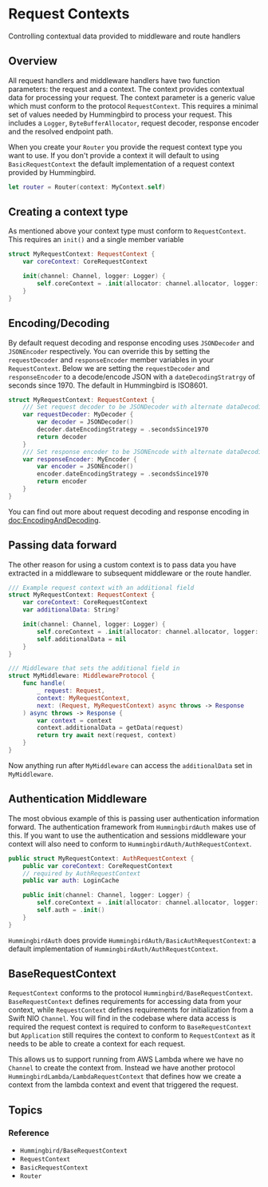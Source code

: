 # Request Contexts

Controlling contextual data provided to middleware and route handlers

## Overview

All request handlers and middleware handlers have two function parameters: the request and a context. The context provides contextual data for processing your request. The context parameter is a generic value which must conform to the protocol ``RequestContext``. This requires a minimal set of values needed by Hummingbird to process your request. This includes a `Logger`, `ByteBufferAllocator`, request decoder, response encoder and the resolved endpoint path.

When you create your ``Router`` you provide the request context type you want to use. If you don't provide a context it will default to using ``BasicRequestContext`` the default implementation of a request context provided by Hummingbird.

```swift
let router = Router(context: MyContext.self)
```

## Creating a context type

As mentioned above your context type must conform to ``RequestContext``. This requires an `init()` and a single member variable

```swift
struct MyRequestContext: RequestContext {
    var coreContext: CoreRequestContext

    init(channel: Channel, logger: Logger) {
        self.coreContext = .init(allocator: channel.allocator, logger: logger)
    }
}
```

## Encoding/Decoding

By default request decoding and response encoding uses `JSONDecoder` and `JSONEncoder` respectively. You can override this by setting the `requestDecoder` and `responseEncoder` member variables in your `RequestContext`. Below we are setting the `requestDecoder` and `responseEncoder` to a decode/encode JSON with a `dateDecodingStratrgy` of seconds since 1970. The default in Hummingbird is ISO8601.

```swift
struct MyRequestContext: RequestContext {
    /// Set request decoder to be JSONDecoder with alternate dataDecodingStrategy
    var requestDecoder: MyDecoder {
        var decoder = JSONDecoder()
        decoder.dateEncodingStrategy = .secondsSince1970
        return decoder
    }
    /// Set response encoder to be JSONEncode with alternate dataDecodingStrategy
    var responseEncoder: MyEncoder {
        var encoder = JSONEncoder()
        encoder.dateEncodingStrategy = .secondsSince1970
        return encoder
    }
}
```

You can find out more about request decoding and response encoding in <doc:EncodingAndDecoding>.

## Passing data forward

The other reason for using a custom context is to pass data you have extracted in a middleware to subsequent middleware or the route handler. 

```swift
/// Example request context with an additional field
struct MyRequestContext: RequestContext {
    var coreContext: CoreRequestContext
    var additionalData: String?

    init(channel: Channel, logger: Logger) {
        self.coreContext = .init(allocator: channel.allocator, logger: logger)
        self.additionalData = nil
    }
}

/// Middleware that sets the additional field in 
struct MyMiddleware: MiddlewareProtocol {
    func handle(
        _ request: Request, 
        context: MyRequestContext, 
        next: (Request, MyRequestContext) async throws -> Response
    ) async throws -> Response {
        var context = context
        context.additionalData = getData(request)
        return try await next(request, context)
    }
}
```

Now anything run after `MyMiddleware` can access the `additionalData` set in `MyMiddleware`. 

## Authentication Middleware

The most obvious example of this is passing user authentication information forward. The authentication framework from ``HummingbirdAuth`` makes use of this. If you want to use the authentication and sessions middleware your context will also need to conform to ``HummingbirdAuth/AuthRequestContext``. 

```swift
public struct MyRequestContext: AuthRequestContext {
    public var coreContext: CoreRequestContext
    // required by AuthRequestContext
    public var auth: LoginCache

    public init(channel: Channel, logger: Logger) {
        self.coreContext = .init(allocator: channel.allocator, logger: logger)
        self.auth = .init()
    }
}
```

``HummingbirdAuth`` does provide ``HummingbirdAuth/BasicAuthRequestContext``: a default implementation of ``HummingbirdAuth/AuthRequestContext``.

## BaseRequestContext

`RequestContext` conforms to the protocol ``Hummingbird/BaseRequestContext``. `BaseRequestContext` defines requirements for accessing data from your context, while `RequestContext` defines requirements for initialization from a Swift NIO `Channel`. You will find in the codebase where data access is required the request context is required to conform to `BaseRequestContext` but ``Application`` still requires the context to conform to `RequestContext` as it needs to be able to create a context for each request. 

This allows us to support running from AWS Lambda where we have no `Channel` to create the context from. Instead we have another protocol ``HummingbirdLambda/LambdaRequestContext`` that defines how we create a context from the lambda context and event that triggered the request.

## Topics

### Reference

- ``Hummingbird/BaseRequestContext``
- ``RequestContext``
- ``BasicRequestContext``
- ``Router``
